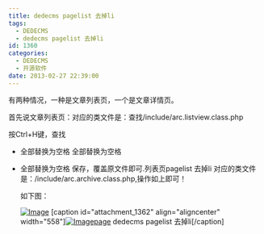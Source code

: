 ```yaml
---
title: dedecms pagelist 去掉li
tags:
  - DEDECMS
  - dedecms pagelist 去掉li
id: 1360
categories:
  - DEDECMS
  - 开源软件
date: 2013-02-27 22:39:00
---
```


有两种情况，一种是文章列表页，一个是文章详情页。

首先说文章列表页：对应的类文件是：查找/include/arc.listview.class.php

按Ctrl+H键，查找

*   全部替换为空格
全部替换为空格

*   全部替换为空格
保存，覆盖原文件即可.列表页pagelist 去掉li 对应的类文件是：/include/arc.archive.class.php,操作如上即可！

    如下图：

    [![](http://www.pooy.net/wp-content/uploads/2013/07/Image.png "Image")](http://www.pooy.net/wp-content/uploads/2013/07/Image.png)
[caption id="attachment_1362" align="aligncenter" width="558"][![](http://www.pooy.net/wp-content/uploads/2013/07/Imagepage.png "Imagepage")](http://www.pooy.net/wp-content/uploads/2013/07/Imagepage.png) dedecms pagelist 去掉li[/caption]